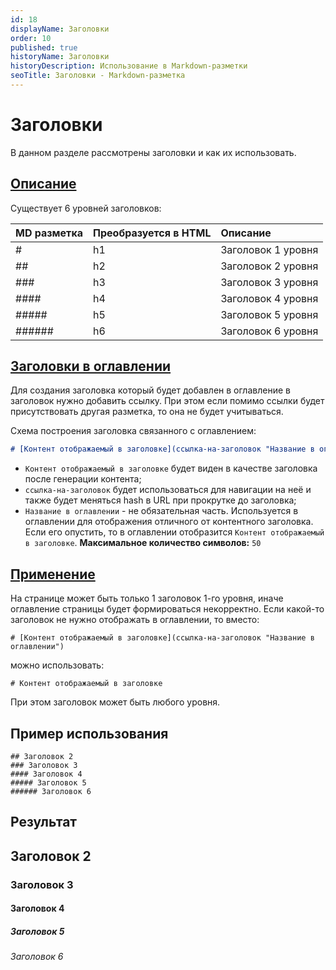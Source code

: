 ```yaml
---
id: 18
displayName: Заголовки
order: 10
published: true
historyName: Заголовки
historyDescription: Использование в Markdown-разметки
seoTitle: Заголовки - Markdown-разметка
---
```


# Заголовки
В данном разделе рассмотрены заголовки и как их использовать.


## [Описание](description)
Существует 6 уровней заголовков:

| MD разметка | Преобразуется в HTML | Описание           |
|:------------|:---------------------|:-------------------|
| #           | h1                   | Заголовок 1 уровня |
| ##          | h2                   | Заголовок 2 уровня |
| ###         | h3                   | Заголовок 3 уровня |
| ####        | h4                   | Заголовок 4 уровня |
| #####       | h5                   | Заголовок 5 уровня |
| ######      | h6                   | Заголовок 6 уровня |


## [Заголовки в оглавлении](heading-in-table-of-contents)
Для создания заголовка который будет добавлен в оглавление в заголовок нужно добавить ссылку. При этом если помимо ссылки будет
присутствовать другая разметка, то она не будет учитываться.

Схема построения заголовка связанного с оглавлением:
```md
# [Контент отображаемый в заголовке](ссылка-на-заголовок "Название в оглавлении")
```

- `Контент отображаемый в заголовке` будет виден в качестве заголовка после генерации контента;
- `ссылка-на-заголовок` будет использоваться для навигации на неё и также будет меняться hash в URL при прокрутке до заголовка;
- `Название в оглавлении` - не обязательная часть. Используется в оглавлении для отображения отличного от контентного заголовка.
Если его опустить, то в оглавлении отобразится `Контент отображаемый в заголовке`. **Максимальное количество символов:** `50`


## [Применение](using)
На странице может быть только 1 заголовок 1-го уровня, иначе оглавление страницы будет формироваться некорректно.
Если какой-то заголовок не нужно отображать в оглавлении, то вместо:
```
# [Контент отображаемый в заголовке](ссылка-на-заголовок "Название в оглавлении")
```
можно использовать:
```
# Контент отображаемый в заголовке
```
При этом заголовок может быть любого уровня.


## Пример использования

```
## Заголовок 2
### Заголовок 3
#### Заголовок 4
##### Заголовок 5
###### Заголовок 6
```


## Результат

## Заголовок 2
### Заголовок 3
#### Заголовок 4
##### Заголовок 5
###### Заголовок 6
